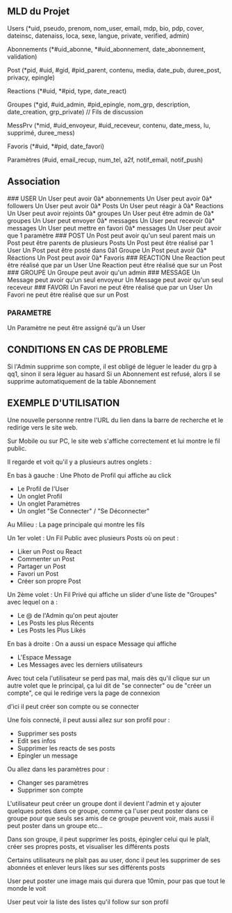 ## MLD du Projet

Users (*uid, pseudo, prenom, nom_user, email, mdp, bio, pdp, cover, dateinsc, datenaiss, loca, sexe, langue, private, verified, admin)

Abonnements (*#uid_abonne, *#uid_abonnement, date_abonnement, validation)

Post (*pid, #uid, #gid, #pid_parent, contenu, media, date_pub, duree_post, privacy, epingle)

Reactions (*#uid, *#pid, type, date_react)

Groupes (*gid, #uid_admin, #pid_epingle, nom_grp, description, date_creation, grp_private) // Fils de discussion

MessPrv (*mid, #uid_envoyeur, #uid_receveur, contenu, date_mess, lu, supprimé, duree_mess)

Favoris (*#uid, *#pid, date_favori)

Paramètres (#uid, email_recup, num_tel, a2f, notif_email, notif_push)

<!--
uid : user_id
pdp : photo de profil
cover : Photo de couverture
dateinsc : Date d'inscription
pid : post_id (Un commentaire est un post avec un post parent [plus simple pour les comms de comms])
gid : groupe_id
mid : message_id
-->

## Association
### USER
Un User peut avoir 0à* abonnements
Un User peut avoir 0à* followers
Un User peut avoir 0à* Posts
Un User peut réagir à 0à* Reactions
Un User peut avoir rejoints 0à* groupes
Un User peut être admin de 0à* groupes
Un User peut envoyer 0à* messages
Un User peut recevoir 0à* messages
Un User peut mettre en favori 0à* messages
Un User peut avoir que 1 paramètre
### POST
Un Post peut avoir qu'un seul parent mais un Post peut être parents de plusieurs Posts
Un Post peut être réalisé par 1 User
Un Post peut être posté dans 0à1 Groupe
Un Post peut avoir 0à* Réactions
Un Post peut avoir 0à* Favoris
### REACTION
Une Reaction peut être réalisé que par un User
Une Reaction peut être réalisé que sur un Post
### GROUPE
Un Groupe peut avoir qu'un admin
### MESSAGE
Un Message peut avoir qu'un seul envoyeur
Un Message peut avoir qu'un seul receveur
### FAVORI
Un Favori ne peut être réalisé que par un User
Un Favori ne peut être réalisé que sur un Post
### PARAMETRE
Un Paramètre ne peut être assigné qu'à un User
## CONDITIONS EN CAS DE PROBLEME
Si l'Admin supprime son compte, il est obligé de léguer le leader du grp à qq1, sinon il sera léguer au hasard
Si un Abonnement est refusé, alors il se supprime automatiquement de la table Abonnement

## EXEMPLE D'UTILISATION

Une nouvelle personne rentre l'URL du lien dans la barre de recherche et le redirige vers le site web.

Sur Mobile ou sur PC, le site web s'affiche correctement et lui montre le fil public.

Il regarde et voit qu'il y a plusieurs autres onglets :

En bas à gauche : Une Photo de Profil qui affiche au click 
- Le Profil de l'User
- Un onglet Profil
- Un onglet Paramètres
- Un onglet "Se Connecter" / "Se Déconnecter"

Au Milieu : La page principale qui montre les fils

Un 1er volet : Un Fil Public avec plusieurs Posts où on peut :
- Liker un Post ou React
- Commenter un Post
- Partager un Post
- Favori un Post
- Créer son propre Post

Un 2ème volet : Un Fil Privé qui affiche un slider d'une liste de "Groupes" avec lequel on a :
- Le @ de l'Admin qu'on peut ajouter
- Les Posts les plus Récents
- Les Posts les Plus Likés 

En bas à droite : On a aussi un espace Message qui affiche
- L'Espace Message
- Les Messages avec les derniers utilisateurs

Avec tout cela l'utilisateur se perd pas mal, mais dès qu'il clique sur un autre volet que le principal, ça lui dit de "se connecter" ou de "créer un compte", ce qui le redirige vers la page de connexion

d'ici il peut créer son compte ou se connecter

Une fois connecté, il peut aussi allez sur son profil pour :
- Supprimer ses posts
- Edit ses infos
- Supprimer les reacts de ses posts
- Epingler un message

Ou allez dans les paramètres pour :
- Changer ses paramètres
- Supprimer son compte

L'utilisateur peut créer un groupe dont il devient l'admin et y ajouter quelques potes dans ce groupe, comme ça l'user peut poster dans ce groupe pour que seuls ses amis de ce groupe peuvent voir, mais aussi il peut poster dans un groupe etc...

Dans son groupe, il peut supprimer les posts, épingler celui qui le plaît, créer ses propres posts, et visualiser les différents posts

Certains utilisateurs ne plaît pas au user, donc il peut les supprimer de ses abonnées et enlever leurs likes sur ses différents posts

User peut poster une image mais qui durera que 10min, pour pas que tout le monde le voit

User peut voir la liste des listes qu'il follow sur son profil